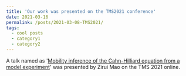 ```yaml
---
title: 'Our work was presented on the TMS2021 conference'
date: 2021-03-16
permalink: /posts/2021-03-08-TMS2021/
tags:
  - cool posts
  - category1
  - category2
---
```


A talk named as '[Mobility inference of the Cahn-Hilliard equation from a model experiment](https://www.tms.org/AnnualMeeting/TMS2021)' was presented by Zirui Mao on the TMS 2021 online.

